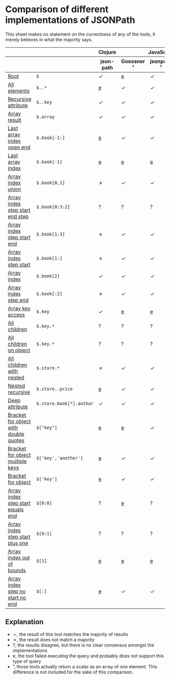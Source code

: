 # Comparison of different implementations of JSONPath

This sheet makes no statement on the correctness of any of the tools, it merely believes in what the majority says.

<table>
<thead>
<tr>
<th></th>
<th></th>
<th colspan="1">Clojure</th>
<th colspan="3">JavaScript</th>
<th colspan="1">Java</th>
<th colspan="1">Python</th>
<th colspan="1">Rust</th>
</tr>
<tr>
<th></th>
<th></th>
<th>
json-path
</th>
<th>
Goessner
¹
</th>
<th>
jsonpath
¹
</th>
<th>
jsonpath-plus
</th>
<th>
com.jayway.jsonpath
</th>
<th>
jsonpath-ng
¹
</th>
<th>
jsonpath_lib
</th>
</tr>
</thead>
<tbody>
<tr>
<td><a href="results/root.md">Root</a></td>
<td><code>$</code></td>
<td>
✓
</td>
<td>
<a href="errors.md#JavaScript_Goessner___root">e</a>
</td>
<td>
✓
</td>
<td>
✓
</td>
<td>
✓
</td>
<td>
✓
</td>
<td>
✓
</td>
</tr>
<tr>
<td><a href="results/all_elements.md">All elements</a></td>
<td><code>$..*</code></td>
<td>
<a href="errors.md#Clojure_json-path___all_elements">e</a>
</td>
<td>
✓
</td>
<td>
✓
</td>
<td>
✓
</td>
<td>
✓
</td>
<td>
✗
</td>
<td>
✓
</td>
</tr>
<tr>
<td><a href="results/recursive_attribute.md">Recursive attribute</a></td>
<td><code>$..key</code></td>
<td>
✓
</td>
<td>
✓
</td>
<td>
✓
</td>
<td>
✓
</td>
<td>
✓
</td>
<td>
✓
</td>
<td>
✓
</td>
</tr>
<tr>
<td><a href="results/array_result.md">Array result</a></td>
<td><code>$.array</code></td>
<td>
✓
</td>
<td>
✓
</td>
<td>
✓
</td>
<td>
✗
</td>
<td>
✓
</td>
<td>
✓
</td>
<td>
✓
</td>
</tr>
<tr>
<td><a href="results/last_array_index_open_end.md">Last array index open end</a></td>
<td><code>$.book[-1:]</code></td>
<td>
<a href="errors.md#Clojure_json-path___last_array_index_open_end">e</a>
</td>
<td>
✓
</td>
<td>
✓
</td>
<td>
✗
</td>
<td>
✓
</td>
<td>
✓
</td>
<td>
✓
</td>
</tr>
<tr>
<td><a href="results/last_array_index.md">Last array index</a></td>
<td><code>$.book[-1]</code></td>
<td>
<a href="errors.md#Clojure_json-path___last_array_index">e</a>
</td>
<td>
<a href="errors.md#JavaScript_Goessner___last_array_index">e</a>
</td>
<td>
<a href="errors.md#JavaScript_jsonpath___last_array_index">e</a>
</td>
<td>
<a href="errors.md#JavaScript_jsonpath-plus___last_array_index">e</a>
</td>
<td>
✓
</td>
<td>
✓
</td>
<td>
✓
</td>
</tr>
<tr>
<td><a href="results/array_index_union.md">Array index union</a></td>
<td><code>$.book[0,1]</code></td>
<td>
✗
</td>
<td>
✓
</td>
<td>
✓
</td>
<td>
✓
</td>
<td>
✓
</td>
<td>
<a href="errors.md#Python_jsonpath-ng___array_index_union">e</a>
</td>
<td>
✓
</td>
</tr>
<tr>
<td><a href="results/array_index_step_start_end_step.md">Array index step start end step</a></td>
<td><code>$.book[0:3:2]</code></td>
<td>
?
</td>
<td>
?
</td>
<td>
?
</td>
<td>
?
</td>
<td>
?
</td>
<td>
<a href="errors.md#Python_jsonpath-ng___array_index_step_start_end_step">e</a>
</td>
<td>
<a href="errors.md#Rust_jsonpath_lib___array_index_step_start_end_step">e</a>
</td>
</tr>
<tr>
<td><a href="results/array_index_step_start_end.md">Array index step start end</a></td>
<td><code>$.book[1:3]</code></td>
<td>
✗
</td>
<td>
✓
</td>
<td>
✓
</td>
<td>
✓
</td>
<td>
✓
</td>
<td>
✓
</td>
<td>
✓
</td>
</tr>
<tr>
<td><a href="results/array_index_step_start.md">Array index step start</a></td>
<td><code>$.book[1:]</code></td>
<td>
✗
</td>
<td>
✓
</td>
<td>
✓
</td>
<td>
✓
</td>
<td>
✓
</td>
<td>
✓
</td>
<td>
✓
</td>
</tr>
<tr>
<td><a href="results/array_index.md">Array index</a></td>
<td><code>$.book[2]</code></td>
<td>
✓
</td>
<td>
✓
</td>
<td>
✓
</td>
<td>
✓
</td>
<td>
✓
</td>
<td>
✓
</td>
<td>
✓
</td>
</tr>
<tr>
<td><a href="results/array_index_step_end.md">Array index step end</a></td>
<td><code>$.book[:2]</code></td>
<td>
✗
</td>
<td>
✓
</td>
<td>
✓
</td>
<td>
✓
</td>
<td>
✓
</td>
<td>
✓
</td>
<td>
✓
</td>
</tr>
<tr>
<td><a href="results/array_key_access.md">Array key access</a></td>
<td><code>$.key</code></td>
<td>
✓
</td>
<td>
<a href="errors.md#JavaScript_Goessner___array_key_access">e</a>
</td>
<td>
<a href="errors.md#JavaScript_jsonpath___array_key_access">e</a>
</td>
<td>
<a href="errors.md#JavaScript_jsonpath-plus___array_key_access">e</a>
</td>
<td>
<a href="errors.md#Java_com.jayway.jsonpath___array_key_access">e</a>
</td>
<td>
<a href="errors.md#Python_jsonpath-ng___array_key_access">e</a>
</td>
<td>
✓
</td>
</tr>
<tr>
<td><a href="results/all_children.md">All children</a></td>
<td><code>$.key.*</code></td>
<td>
?
</td>
<td>
?
</td>
<td>
?
</td>
<td>
?
</td>
<td>
?
</td>
<td>
?
</td>
<td>
?
</td>
</tr>
<tr>
<td><a href="results/all_children_on_object.md">All children on object</a></td>
<td><code>$.key.*</code></td>
<td>
?
</td>
<td>
?
</td>
<td>
?
</td>
<td>
?
</td>
<td>
?
</td>
<td>
?
</td>
<td>
?
</td>
</tr>
<tr>
<td><a href="results/all_children_with_nested.md">All children with nested</a></td>
<td><code>$.store.*</code></td>
<td>
✗
</td>
<td>
✓
</td>
<td>
✓
</td>
<td>
✓
</td>
<td>
✓
</td>
<td>
✓
</td>
<td>
✓
</td>
</tr>
<tr>
<td><a href="results/nested_recursive.md">Nested recursive</a></td>
<td><code>$.store..price</code></td>
<td>
<a href="errors.md#Clojure_json-path___nested_recursive">e</a>
</td>
<td>
✓
</td>
<td>
✓
</td>
<td>
✓
</td>
<td>
✓
</td>
<td>
✓
</td>
<td>
✓
</td>
</tr>
<tr>
<td><a href="results/deep_attribute.md">Deep attribute</a></td>
<td><code>$.store.book[*].author</code></td>
<td>
✓
</td>
<td>
✓
</td>
<td>
✓
</td>
<td>
✓
</td>
<td>
✓
</td>
<td>
✓
</td>
<td>
✓
</td>
</tr>
<tr>
<td><a href="results/bracket_for_object_with_double_quotes.md">Bracket for object with double quotes</a></td>
<td><code>$["key"]</code></td>
<td>
<a href="errors.md#Clojure_json-path___bracket_for_object_with_double_quotes">e</a>
</td>
<td>
<a href="errors.md#JavaScript_Goessner___bracket_for_object_with_double_quotes">e</a>
</td>
<td>
✓
</td>
<td>
<a href="errors.md#JavaScript_jsonpath-plus___bracket_for_object_with_double_quotes">e</a>
</td>
<td>
<a href="errors.md#Java_com.jayway.jsonpath___bracket_for_object_with_double_quotes">e</a>
</td>
<td>
✓
</td>
<td>
✓
</td>
</tr>
<tr>
<td><a href="results/bracket_for_object_multiple_keys.md">Bracket for object multiple keys</a></td>
<td><code>$['key','another']</code></td>
<td>
<a href="errors.md#Clojure_json-path___bracket_for_object_multiple_keys">e</a>
</td>
<td>
✓
</td>
<td>
✓
</td>
<td>
<a href="errors.md#JavaScript_jsonpath-plus___bracket_for_object_multiple_keys">e</a>
</td>
<td>
<a href="errors.md#Java_com.jayway.jsonpath___bracket_for_object_multiple_keys">e</a>
</td>
<td>
✓
</td>
<td>
<a href="errors.md#Rust_jsonpath_lib___bracket_for_object_multiple_keys">e</a>
</td>
</tr>
<tr>
<td><a href="results/bracket_for_object.md">Bracket for object</a></td>
<td><code>$['key']</code></td>
<td>
<a href="errors.md#Clojure_json-path___bracket_for_object">e</a>
</td>
<td>
✓
</td>
<td>
✓
</td>
<td>
✓
</td>
<td>
<a href="errors.md#Java_com.jayway.jsonpath___bracket_for_object">e</a>
</td>
<td>
✓
</td>
<td>
✓
</td>
</tr>
<tr>
<td><a href="results/array_index_step_start_equals_end.md">Array index step start equals end</a></td>
<td><code>$[0:0]</code></td>
<td>
?
</td>
<td>
<a href="errors.md#JavaScript_Goessner___array_index_step_start_equals_end">e</a>
</td>
<td>
?
</td>
<td>
?
</td>
<td>
?
</td>
<td>
?
</td>
<td>
?
</td>
</tr>
<tr>
<td><a href="results/array_index_step_start_plus_one.md">Array index step start plus one</a></td>
<td><code>$[0:1]</code></td>
<td>
?
</td>
<td>
?
</td>
<td>
?
</td>
<td>
?
</td>
<td>
?
</td>
<td>
?
</td>
<td>
?
</td>
</tr>
<tr>
<td><a href="results/array_index_out_of_bounds.md">Array index out of bounds</a></td>
<td><code>$[1]</code></td>
<td>
<a href="errors.md#Clojure_json-path___array_index_out_of_bounds">e</a>
</td>
<td>
<a href="errors.md#JavaScript_Goessner___array_index_out_of_bounds">e</a>
</td>
<td>
<a href="errors.md#JavaScript_jsonpath___array_index_out_of_bounds">e</a>
</td>
<td>
<a href="errors.md#JavaScript_jsonpath-plus___array_index_out_of_bounds">e</a>
</td>
<td>
<a href="errors.md#Java_com.jayway.jsonpath___array_index_out_of_bounds">e</a>
</td>
<td>
<a href="errors.md#Python_jsonpath-ng___array_index_out_of_bounds">e</a>
</td>
<td>
?
</td>
</tr>
<tr>
<td><a href="results/array_index_step_no_start_no_end.md">Array index step no start no end</a></td>
<td><code>$[:]</code></td>
<td>
<a href="errors.md#Clojure_json-path___array_index_step_no_start_no_end">e</a>
</td>
<td>
✓
</td>
<td>
✓
</td>
<td>
✓
</td>
<td>
<a href="errors.md#Java_com.jayway.jsonpath___array_index_step_no_start_no_end">e</a>
</td>
<td>
✓
</td>
<td>
<a href="errors.md#Rust_jsonpath_lib___array_index_step_no_start_no_end">e</a>
</td>
</tr>
</tbody>
</table>

## Explanation

- ✓, the result of this tool matches the majority of results
- ✗, the result does not match a majority
- ?, the results disagree, but there is no clear consensus amongst the implementations
- e, the tool failed executing the query and probably does not support this type of query
- ¹, those tools actually return a scalar as an array of one element. This difference is not included for the sake of this comparison.
